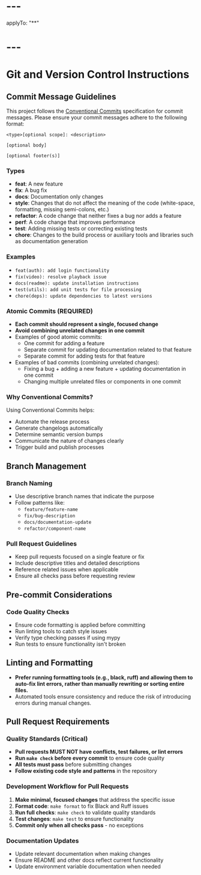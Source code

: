 # ---
applyTo: "**"
# ---
# Git and Version Control Instructions

## Commit Message Guidelines

This project follows the [Conventional Commits](https://www.conventionalcommits.org/) specification for commit messages. Please ensure your commit messages adhere to the following format:

```
<type>[optional scope]: <description>

[optional body]

[optional footer(s)]
```

### Types
- **feat**: A new feature
- **fix**: A bug fix
- **docs**: Documentation only changes
- **style**: Changes that do not affect the meaning of the code (white-space, formatting, missing semi-colons, etc.)
- **refactor**: A code change that neither fixes a bug nor adds a feature
- **perf**: A code change that improves performance
- **test**: Adding missing tests or correcting existing tests
- **chore**: Changes to the build process or auxiliary tools and libraries such as documentation generation

### Examples
- `feat(auth): add login functionality`
- `fix(video): resolve playback issue`
- `docs(readme): update installation instructions`
- `test(utils): add unit tests for file processing`
- `chore(deps): update dependencies to latest versions`

### Atomic Commits (REQUIRED)
- **Each commit should represent a single, focused change**
- **Avoid combining unrelated changes in one commit**
- Examples of good atomic commits:
  - One commit for adding a feature
  - Separate commit for updating documentation related to that feature
  - Separate commit for adding tests for that feature
- Examples of bad commits (combining unrelated changes):
  - Fixing a bug + adding a new feature + updating documentation in one commit
  - Changing multiple unrelated files or components in one commit

### Why Conventional Commits?
Using Conventional Commits helps:
- Automate the release process
- Generate changelogs automatically
- Determine semantic version bumps
- Communicate the nature of changes clearly
- Trigger build and publish processes

## Branch Management

### Branch Naming
- Use descriptive branch names that indicate the purpose
- Follow patterns like:
  - `feature/feature-name`
  - `fix/bug-description`
  - `docs/documentation-update`
  - `refactor/component-name`

### Pull Request Guidelines
- Keep pull requests focused on a single feature or fix
- Include descriptive titles and detailed descriptions
- Reference related issues when applicable
- Ensure all checks pass before requesting review

## Pre-commit Considerations

### Code Quality Checks
- Ensure code formatting is applied before committing
- Run linting tools to catch style issues
- Verify type checking passes if using mypy
- Run tests to ensure functionality isn't broken


## Linting and Formatting
- **Prefer running formatting tools (e.g., black, ruff) and allowing them to auto-fix lint errors, rather than manually rewriting or sorting entire files.**
- Automated tools ensure consistency and reduce the risk of introducing errors during manual changes.

## Pull Request Requirements

### Quality Standards (Critical)
- **Pull requests MUST NOT have conflicts, test failures, or lint errors**
- **Run `make check` before every commit** to ensure code quality
- **All tests must pass** before submitting changes
- **Follow existing code style and patterns** in the repository

### Development Workflow for Pull Requests
1. **Make minimal, focused changes** that address the specific issue
2. **Format code**: `make format` to fix Black and Ruff issues
3. **Run full checks**: `make check` to validate quality standards
4. **Test changes**: `make test` to ensure functionality
5. **Commit only when all checks pass** - no exceptions

### Documentation Updates
- Update relevant documentation when making changes
- Ensure README and other docs reflect current functionality
- Update environment variable documentation when needed
